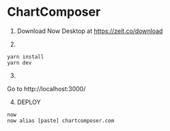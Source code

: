 # ChartComposer

1) Download Now Desktop at https://zeit.co/download

2)
```
yarn install
yarn dev
```

3)
Go to http://localhost:3000/

4) DEPLOY
```
now
now alias [paste] chartcomposer.com
```
